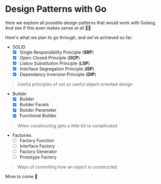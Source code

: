 # Design Patterns with Go

Here we explore all possible design patterns that would work with Golang.
And see if this even makes sense at all 👨‍🔬

Here's what we plan to go through, and we've achieved so far:

- SOLID
    - [x] Single Responsibility Principle (**SRP**)
    - [x] Open-Closed Principle (**OCP**)
    - [x] Liskov Substitution Principle (**LSP**)
    - [x] Interface Segregation Principle (**ISP**)
    - [x] Dependency Inversion Principle (**DIP**)

> Useful principles of not so useful object-oriented design

- Builder
    - [x] Builder
    - [x] Builder Facets
    - [x] Builder Parameter
    - [x] Functional Builder

> When constructing gets a little bit to complicated

- Factories
    - [ ] Factory Function
    - [ ] Interface Factory
    - [ ] Factory Generator
    - [ ] Prototype Factory

> Ways of controlling how an object is constructed

More to come 🚀